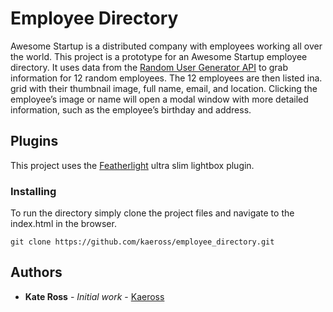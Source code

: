 # Employee Directory

Awesome Startup is a distributed company with employees working all over the world. This project is a prototype for an Awesome Startup employee directory. It uses data from the [Random User Generator API](https://randomuser.me/) to grab information for 12 random employees. The 12 employees are then listed ina. grid with their thumbnail image, full name, email, and location. Clicking the employee’s image or name will open a modal window with more detailed information, such as the employee’s birthday and address.

## Plugins

This project uses the [Featherlight](https://noelboss.github.io/featherlight/) ultra slim lightbox plugin.

### Installing

To run the directory simply clone the project files and navigate to the index.html in the browser.

```
git clone https://github.com/kaeross/employee_directory.git
```


## Authors

* **Kate Ross** - *Initial work* - [Kaeross](https://github.com/kaeross)